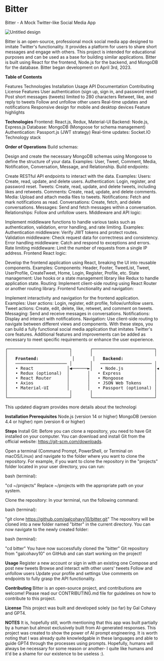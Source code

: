 # Bitter
Bitter - A Mock Twitter-like Social Media App

![Untitled design](https://user-images.githubusercontent.com/96891588/229640942-02aff651-96d2-457b-8591-e6656f8a755b.png)

Bitter is an open-source, professional mock social media app designed to imitate Twitter's functionality. It provides a platform for users to share short messages and engage with others. This project is intended for educational purposes and can be used as a base for building similar applications. Bitter is built using React for the frontend, Node.js for the backend, and MongoDB for the database. Bitter began development on April 3rd, 2023.


**Table of Contents**

  Features
  Technologies
  Installation
  Usage
  API Documentation
  Contributing
  License
  Features
  User authentication (sign up, sign in, and password reset)
  Post short messages (tweets) limited to 280 characters
  Retweet, like, and reply to tweets
  Follow and unfollow other users
  Real-time updates and notifications
  Responsive design for mobile and desktop devices
  Feature highlights

**Technologies**
    Frontend: React.js, Redux, Material-UI
    Backend: Node.js, Express.js
    Database: MongoDB (Mongoose for schema management)
    Authentication: Passport.js (JWT strategy)
    Real-time updates: Socket.IO
    Technology stack

**Order of Operations**
Build schemas:

Design and create the necessary MongoDB schemas using Mongoose to define the structure of your data.
Examples: User, Tweet, Comment, Media, Notification, Conversation, Message, and Relationship.
Build endpoints:

Create RESTful API endpoints to interact with the data.
Examples:
Users: Create, read, update, and delete users.
Authentication: Login, register, and password reset.
Tweets: Create, read, update, and delete tweets, including likes and retweets.
Comments: Create, read, update, and delete comments.
Media: Upload and attach media files to tweets.
Notifications: Fetch and mark notifications as read.
Conversations: Create, fetch, and delete conversations.
Messages: Send and fetch messages within a conversation.
Relationships: Follow and unfollow users.
Middleware and API logic:

Implement middleware functions to handle various tasks such as authentication, validation, error handling, and rate limiting.
Examples:
Authentication middleware: Verify JWT tokens and protect routes.
Validation middleware: Check request data for correctness and consistency.
Error handling middleware: Catch and respond to exceptions and errors.
Rate limiting middleware: Limit the number of requests from a single IP address.
Frontend React logic:

Develop the frontend application using React, breaking the UI into reusable components.
Examples:
Components: Header, Footer, TweetList, Tweet, UserProfile, CreateTweet, Home, Login, Register, Profile, etc.
State management: Use hooks or a state management library like Redux to handle application state.
Routing: Implement client-side routing using React Router or another routing library.
Frontend functionality and navigation:

Implement interactivity and navigation for the frontend application.
Examples:
User actions: Login, register, edit profile, follow/unfollow users.
Tweet actions: Create, edit, delete, like, retweet, and comment on tweets.
Messaging: Send and receive messages in conversations.
Notifications: Display and interact with notifications.
Navigation: Use client-side routing to navigate between different views and components.
With these steps, you can build a fully functional social media application that imitates Twitter's core features. Additional features and improvements can be added as necessary to meet specific requirements or enhance the user experience.

<pre>
┌────────────────────────┐       ┌────────────────────────┐       ┌────────────────────────┐
│                        │       │                        │       │                        │
│   <b>Frontend:</b>             │       │   <b>Backend:</b>              │       │   <b>Database:</b>             │
│   ──────────────────── │       │   ──────────────────── │       │   ──────────────────── │
│   • React             │◀──────►│   • Node.js            │◀──────►│   • MongoDB           │
│   • Redux (optional)  │       │   • Express             │       │                        │
│   • React Router      │       │   • Mongoose            │       │                        │
│   • Axios             │       │   • JSON Web Tokens     │       │                        │
│   • Material-UI       │       │   • Passport (optional) │       │                        │
│                        │       │                        │       │                        │
└────────────────────────┘       └────────────────────────┘       └────────────────────────┘
</pre>
This updated diagram provides more details about the technologi

**Installation Prerequisites**
    Node.js (version 14 or higher)
    MongoDB (version 4.4 or higher)
    npm (version 6 or higher)
    
    
**Steps**
  Install Git: Before you can clone a repository, you need to have Git installed on your computer. You can download and install Git from the official website: https://git-scm.com/downloads.

Open a terminal (Command Prompt, PowerShell, or Terminal on macOS/Linux) and navigate to the folder where you want to clone the repository. For example, if you want to clone the repository in the "projects" folder located in your user directory, you can run:

bash (terminal):

"cd ~/projects"
Replace ~/projects with the appropriate path on your system.

Clone the repository: In your terminal, run the following command:

bash (terminal):

"git clone https://github.com/galcohavy10/bitter.git"
The repository will be cloned into a new folder named "bitter" in the current directory. You can now navigate to the newly created folder:

bash (terminal):

"cd bitter"
You have now successfully cloned the "bitter" Git repository from "galcohavy10" on GitHub and can start working on the project!

**Usage**
  Register a new account or sign in with an existing one
  Compose and post new tweets
  Browse and interact with other users' tweets
  Follow and unfollow users
  Update your profile and settings
  Use comments on endpoints to fully grasp the API functionality.

**Contributing**
  Bitter is an open-source project, and contributions are welcome! Please read our CONTRIBUTING.md file for guidelines on how to contribute to this project.

**License**
This project was built and developed solely (so far) by Gal Cohavy and GPT4.

**NOTES**
It is, hopefully still, worth mentioning that this app was built partially by a human but almost exclusively built from AI-generated responses. This project was created to show the power of AI prompt engineering. It is worth noting that I was already quite knowledgable in these languages and able to guide GPT4 through the processes using prompts. Hopefully, humans will always be necessary for some reason or another- I quite like humans and it'd be a shame for our existence to be useless :).
